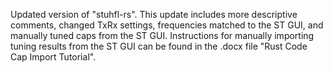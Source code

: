 Updated version of "stuhfl-rs". This update includes more descriptive comments, changed TxRx settings, frequencies matched to the ST GUI, and manually tuned caps from the ST GUI. Instructions for manually importing tuning results from the ST GUI can be found in the .docx file "Rust Code Cap Import Tutorial".
